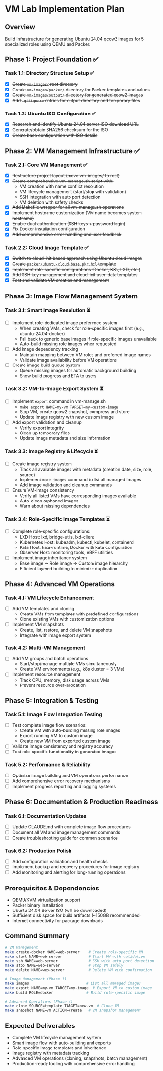 # VM Lab Implementation Plan

## Overview
Build infrastructure for generating Ubuntu 24.04 qcow2 images for 5 specialized roles using QEMU and Packer.

## Phase 1: Project Foundation ✅
### Task 1.1: Directory Structure Setup ✅
- [x] ~~Create `vm-images/` root directory~~
- [x] ~~Create `vm-images/packer/` directory for Packer templates and values~~
- [x] ~~Create `vm-images/output/` directory for generated qcow2 images~~
- [x] ~~Add `.gitignore` entries for output directory and temporary files~~

### Task 1.2: Ubuntu ISO Configuration ✅
- [x] ~~Research and identify Ubuntu 24.04 server ISO download URL~~
- [x] ~~Generate/obtain SHA256 checksum for the ISO~~
- [x] ~~Create base configuration with ISO details~~

## Phase 2: VM Management Infrastructure ✅
### Task 2.1: Core VM Management ✅
- [x] ~~Restructure project layout (move vm-images/ to root)~~
- [x] ~~Create comprehensive vm-manage.sh script with:~~
  - VM creation with name conflict resolution
  - VM lifecycle management (start/stop with validation)
  - SSH integration with auto port detection
  - VM deletion with safety checks
- [x] ~~Add Makefile wrapper for all vm-manage.sh operations~~
- [x] ~~Implement hostname customization (VM name becomes system hostname)~~
- [x] ~~Enable dual authentication (SSH keys + password login)~~
- [x] ~~Fix Docker installation configuration~~
- [x] ~~Add comprehensive error handling and user feedback~~

### Task 2.2: Cloud Image Template ✅
- [x] ~~Switch to cloud-init based approach using Ubuntu cloud images~~
- [x] ~~Create `packer/ubuntu-cloud-base.pkr.hcl` template~~
- [x] ~~Implement role-specific configurations (Docker, K8s, LXD, etc.)~~
- [x] ~~Add SSH key management and cloud-init user-data templates~~
- [x] ~~Test and validate VM creation and management~~

## Phase 3: Image Flow Management System
### Task 3.1: Smart Image Resolution ⏳
- [ ] Implement role-dedicated image preference system
  - When creating VMs, check for role-specific images first (e.g., ubuntu-24.04-docker)
  - Fall back to generic base images if role-specific images unavailable
  - Auto-build missing role images when requested
- [ ] Add image dependency tracking
  - Maintain mapping between VM roles and preferred image names
  - Validate image availability before VM operations
- [ ] Create image build queue system
  - Queue missing images for automatic background building
  - Show build progress and ETA to users

### Task 3.2: VM-to-Image Export System ⏳
- [ ] Implement `export` command in vm-manage.sh
  - `make export NAME=my-vm TARGET=my-custom-image`
  - Stop VM, create qcow2 snapshot, compress and store
  - Update image registry with new custom image
- [ ] Add export validation and cleanup
  - Verify export integrity
  - Clean up temporary files
  - Update image metadata and size information

### Task 3.3: Image Registry & Lifecycle ⏳
- [ ] Create image registry system
  - Track all available images with metadata (creation date, size, role, source)
  - Implement `make images` command to list all managed images
  - Add image validation and cleanup commands
- [ ] Ensure VM-image consistency
  - Verify all listed VMs have corresponding images available
  - Auto-clean orphaned images
  - Warn about missing dependencies

### Task 3.4: Role-Specific Image Templates ⏳
- [ ] Complete role-specific configurations:
  - LXD Host: lxd, bridge-utils, lxd-client
  - Kubernetes Host: kubeadm, kubectl, kubelet, containerd
  - Kata Host: kata-runtime, Docker with kata configuration
  - Observer Host: monitoring tools, eBPF utilities
- [ ] Implement image inheritance system
  - Base image → Role image → Custom image hierarchy
  - Efficient layered building to minimize duplication

## Phase 4: Advanced VM Operations
### Task 4.1: VM Lifecycle Enhancement
- [ ] Add VM templates and cloning
  - Create VMs from templates with predefined configurations
  - Clone existing VMs with customization options
- [ ] Implement VM snapshots
  - Create, list, restore, and delete VM snapshots
  - Integrate with image export system

### Task 4.2: Multi-VM Management  
- [ ] Add VM groups and batch operations
  - Start/stop/manage multiple VMs simultaneously
  - Create VM environments (e.g., k8s cluster = 3 VMs)
- [ ] Implement resource management
  - Track CPU, memory, disk usage across VMs
  - Prevent resource over-allocation

## Phase 5: Integration & Testing
### Task 5.1: Image Flow Integration Testing
- [ ] Test complete image flow scenarios:
  - Create VM with auto-building missing role images
  - Export running VM to custom image
  - Create new VM from exported custom image
- [ ] Validate image consistency and registry accuracy
- [ ] Test role-specific functionality in generated images

### Task 5.2: Performance & Reliability
- [ ] Optimize image building and VM operations performance
- [ ] Add comprehensive error recovery mechanisms
- [ ] Implement progress reporting and logging systems

## Phase 6: Documentation & Production Readiness
### Task 6.1: Documentation Updates
- [ ] Update CLAUDE.md with complete image flow procedures
- [ ] Document all VM and image management commands
- [ ] Create troubleshooting guide for common scenarios

### Task 6.2: Production Polish
- [ ] Add configuration validation and health checks
- [ ] Implement backup and recovery procedures for image registry
- [ ] Add monitoring and alerting for long-running operations

## Prerequisites & Dependencies
- QEMU/KVM virtualization support
- Packer binary installation
- Ubuntu 24.04 Server ISO (will be downloaded)
- Sufficient disk space for build artifacts (~150GB recommended)
- Internet connectivity for package downloads

## Command Summary
```bash
# VM Management
make create-docker NAME=web-server    # Create role-specific VM
make start NAME=web-server            # Start VM with validation
make ssh NAME=web-server              # SSH with auto port detection
make stop NAME=web-server             # Stop VM safely
make delete NAME=web-server           # Delete VM with confirmation

# Image Management (Phase 3)
make images                          # List all managed images
make export NAME=my-vm TARGET=my-image  # Export VM to custom image
make build ROLE=docker               # Build role-specific image

# Advanced Operations (Phase 4)
make clone SOURCE=template TARGET=new-vm  # Clone VM
make snapshot NAME=vm ACTION=create   # VM snapshot management
```

## Expected Deliverables
- Complete VM lifecycle management system
- Smart image flow with auto-building and exports
- Role-specific image templates and inheritance
- Image registry with metadata tracking
- Advanced VM operations (cloning, snapshots, batch management)
- Production-ready tooling with comprehensive error handling
